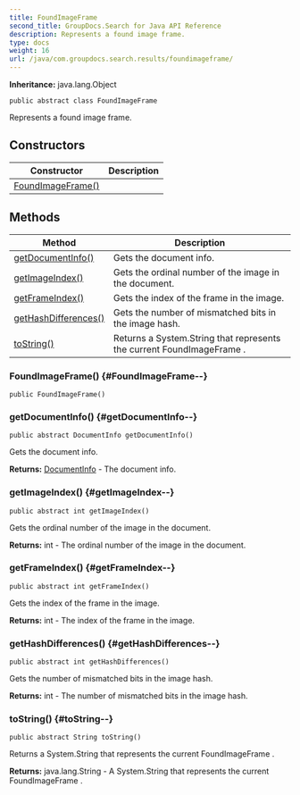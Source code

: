 ```yaml
---
title: FoundImageFrame
second_title: GroupDocs.Search for Java API Reference
description: Represents a found image frame.
type: docs
weight: 16
url: /java/com.groupdocs.search.results/foundimageframe/
---
```

**Inheritance:**
java.lang.Object
```
public abstract class FoundImageFrame
```

Represents a found image frame.
## Constructors

| Constructor | Description |
| --- | --- |
| [FoundImageFrame()](#FoundImageFrame--) |  |
## Methods

| Method | Description |
| --- | --- |
| [getDocumentInfo()](#getDocumentInfo--) | Gets the document info. |
| [getImageIndex()](#getImageIndex--) | Gets the ordinal number of the image in the document. |
| [getFrameIndex()](#getFrameIndex--) | Gets the index of the frame in the image. |
| [getHashDifferences()](#getHashDifferences--) | Gets the number of mismatched bits in the image hash. |
| [toString()](#toString--) | Returns a  System.String  that represents the current  FoundImageFrame . |
### FoundImageFrame() {#FoundImageFrame--}
```
public FoundImageFrame()
```


### getDocumentInfo() {#getDocumentInfo--}
```
public abstract DocumentInfo getDocumentInfo()
```


Gets the document info.

**Returns:**
[DocumentInfo](../../com.groupdocs.search.results/documentinfo) - The document info.
### getImageIndex() {#getImageIndex--}
```
public abstract int getImageIndex()
```


Gets the ordinal number of the image in the document.

**Returns:**
int - The ordinal number of the image in the document.
### getFrameIndex() {#getFrameIndex--}
```
public abstract int getFrameIndex()
```


Gets the index of the frame in the image.

**Returns:**
int - The index of the frame in the image.
### getHashDifferences() {#getHashDifferences--}
```
public abstract int getHashDifferences()
```


Gets the number of mismatched bits in the image hash.

**Returns:**
int - The number of mismatched bits in the image hash.
### toString() {#toString--}
```
public abstract String toString()
```


Returns a  System.String  that represents the current  FoundImageFrame .

**Returns:**
java.lang.String - A  System.String  that represents the current  FoundImageFrame .
